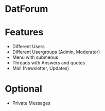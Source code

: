 # DatForum


# Features

* Different Users
* Different Usergroups (Admin, Moderator)
* Menu with submenus
* Threads with Answers and quotes
* Mail (Newsletter, Updates)

# Optional
* Private Messages
